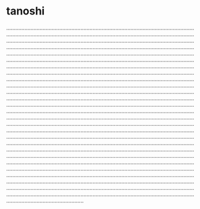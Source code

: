 # tanoshi

.......................................................................................................................................................................................................................................................................................................................................................................................................................................................................................................................................................................................................................................................................................................................................................................................................................................................................................................................................................................................................................................................................................................................................................................................................................................................................................................................................................................................................................................................................................................................................................................................................................................................................................................................................................................................................................................................................................................................................................................................................................................................................................................................................................................................................................................................................................................................................................................................................................................................................................................................................................................................................................................................................................................................................................................................................................................................................................................................................................................................................................................................................................................................................................................................................................................................................................................................................................................................................................................................................................................................................